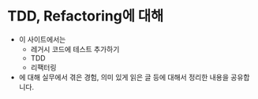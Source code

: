 # TDD, Refactoring에 대해

- 이 사이트에서는
  - 레거시 코드에 테스트 추가하기
  - TDD
  - 리팩터링
- 에 대해 실무에서 겪은 경험, 의미 있게 읽은 글 등에 대해서 정리한 내용을 공유합니다.